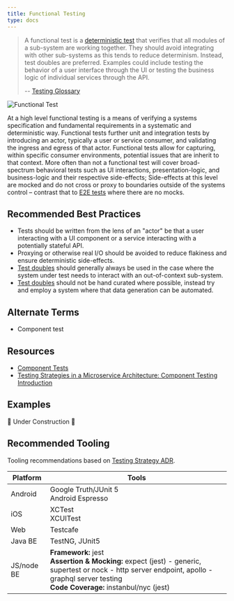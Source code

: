 ```yaml
---
title: Functional Testing
type: docs
---
```


> A functional test is a [deterministic test](glossary#deterministic-test) that verifies that all modules of a sub-system are working together. They should avoid integrating with other sub-systems as this tends to reduce determinism. Instead, test doubles are preferred. Examples could include testing the behavior of a user interface through the UI or testing the business logic of individual services through the API.
>
> -- [Testing Glossary](glossary#functional-test)

![Functional Test](images/functional-test.png)

At a high level functional testing is a means of verifying a systems specification and fundamental requirements in a systematic and deterministic way. Functional tests further unit and integration tests by introducing an actor, typically a user or service consumer, and validating the ingress and egress of that actor. Functional tests allow for capturing, within specific consumer environments, potential issues that are inherit to that context. More often than not a functional test will cover broad-spectrum behavioral tests such as UI interactions, presentation-logic, and business-logic and their respective side-effects; Side-effects at this level are mocked and do not cross or proxy to boundaries outside of the systems control – contrast that to [E2E tests](e2e) where there are no mocks.

## Recommended Best Practices

- Tests should be written from the lens of an "actor" be that a user interacting with a UI component or a service interacting with a potentially stateful API.
- Proxying or otherwise real I/O should be avoided to reduce flakiness and ensure deterministic side-effects.
- [Test doubles](test-doubles) should generally always be used in the case where the system under test needs to interact with an out-of-context sub-system.
- [Test doubles](test-doubles) should not be hand curated where possible, instead try and employ a system where that data generation can be automated.

## Alternate Terms

- Component test

## Resources

- [Component Tests](https://martinfowler.com/bliki/ComponentTest.html)
- [Testing Strategies in a Microservice Architecture: Component Testing Introduction](https://martinfowler.com/articles/microservice-testing/#testing-component-introduction)

## Examples

🚧 Under Construction 🚧

## Recommended Tooling

Tooling recommendations based on [Testing Strategy ADR](/adrs/001).

| Platform   | Tools                                                                                                                                                                                                |
| ---------- | ---------------------------------------------------------------------------------------------------------------------------------------------------------------------------------------------------- |
| Android    | Google Truth/JUnit 5<br/>Android Espresso                                                                                                                                                            |
| iOS        | XCTest<br/>XCUITest                                                                                                                                                                                  |
| Web        | Testcafe                                                                                                                                                                                             |
| Java BE    | TestNG, JUnit5                                                                                                                                                                                       |
| JS/node BE | **Framework:** jest<br/>**Assertion & Mocking:** expect (jest) - generic, supertest or nock - http server endpoint, apollo - graphql server testing<br/>**Code Coverage:** instanbul/nyc (jest)<br/> |
